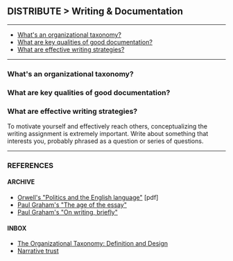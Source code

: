 
## DISTRIBUTE > Writing & Documentation

<hr/>

- [What's an organizational taxonomy?](#whats-an-organizational-taxonomy)
- [What are key qualities of good documentation?](#what-are-key-qualities-of-good-documentation)
- [What are effective writing strategies?](#what-are-effective-writing-strategies)

<hr/>

### What's an organizational taxonomy?

### What are key qualities of good documentation?

### What are effective writing strategies?

To motivate yourself and effectively reach others, conceptualizing the writing assignment is extremely important. Write about something that interests you, probably phrased as a question or series of questions.

<hr/>

### REFERENCES

#### ARCHIVE

- [Orwell's "Politics and the English language"](http://www.npr.org/blogs/ombudsman/Politics_and_the_English_Language-1.pdf) [pdf]
- [Paul Graham's "The age of the essay"](http://paulgraham.com/essay.html)
- [Paul Graham's "On writing, briefly"](http://www.paulgraham.com/writing44.html)

#### INBOX

- [The Organizational Taxonomy: Definition and Design](https://www.jstor.org/stable/258807?seq=1#page_scan_tab_contents)
- [Narrative trust](https://www.timeshighereducation.com/features/narrative-trust/421045.article)

